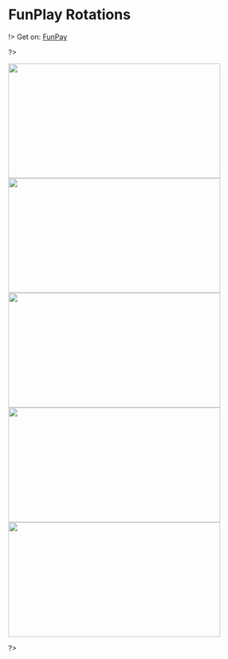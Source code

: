 # FunPlay Rotations


!> Get on: <a href="//funpay.com/users/350736/">FunPay</a>

?>

<p align="center">
  
<img src="https://i.imgur.com/nJay04B.png" width="425" height="230"/> <img src="https://i.imgur.com/7zwSrtQ.png" width="425" height="230"/> 
<img src="https://i.imgur.com/z8IkBCc.png" width="425" height="230"/> <img src="https://i.imgur.com/rbFcVFJ.png" width="425" height="230"/> 
<img src="https://i.imgur.com/lBDm31s.png" width="425" height="230"/> 

?>
  
</p>
